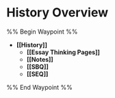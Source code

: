 # History Overview

%% Begin Waypoint %%
- **[[History]]**
	- **[[Essay Thinking Pages]]**
	- **[[Notes]]**
	- **[[SBQ]]**
	- **[[SEQ]]**

%% End Waypoint %%